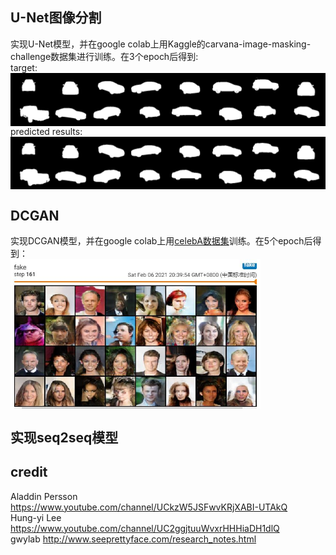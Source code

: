 ## U-Net图像分割  
实现U-Net模型，并在google colab上用Kaggle的carvana-image-masking-challenge数据集进行训练。在3个epoch后得到:  
target:  
<img src="U-Net/results/0.png" width = "800"  alt="图片名称" align=center />    
predicted results:  
<img src="U-Net/results/pred_0.png" width = "800"  alt="图片名称" align=center />  

## DCGAN  
实现DCGAN模型，并在google colab上用[celebA数据集](https://www.kaggle.com/dataset/504743cb487a5aed565ce14238c6343b7d650ffd28c071f03f2fd9b25819e6c9)训练。在5个epoch后得到：  
<img src="DCGAN/DCGAN_fakeImage.JPG" width = "400" alt="图片名称" align=center />  

## 实现seq2seq模型    
## credit  
Aladdin Persson https://www.youtube.com/channel/UCkzW5JSFwvKRjXABI-UTAkQ  
Hung-yi Lee https://www.youtube.com/channel/UC2ggjtuuWvxrHHHiaDH1dlQ  
gwylab http://www.seeprettyface.com/research_notes.html
